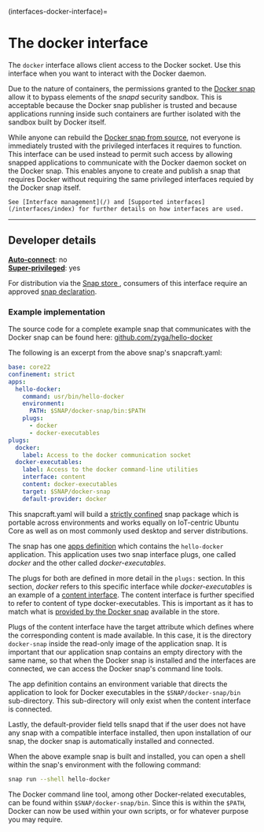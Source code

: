 (interfaces-docker-interface)=
# The docker interface

The `docker` interface allows client access to the Docker socket. Use this interface when you want to interact with the Docker daemon.

Due to the nature of containers, the permissions granted to the [Docker snap](https://snapcraft.io/docker) allow it to bypass elements of the _snapd_ security sandbox. This is acceptable because the Docker snap publisher is trusted and because applications running inside such containers are further isolated with the sandbox built by Docker itself.

While anyone can rebuild the [Docker snap from source](https://github.com/docker-snap/docker-snap), not everyone is immediately trusted with the privileged interfaces it requires to function. This interface can be used instead to permit such access by allowing snapped applications to communicate with the Docker daemon socket on the Docker snap. This enables anyone to create and publish a snap that requires Docker without requiring the same privileged interfaces requied by the Docker snap itself.


```{tip}
See [Interface management](/) and [Supported interfaces](/interfaces/index) for further details on how interfaces are used.
```

---

## Developer details

**[Auto-connect](/t/interface-management/6154#heading--auto-connections)**: no</br>
**[Super-privileged](/)**: yes</br>

For distribution via the [Snap store ](https://snapcraft.io/store), consumers of this interface require an approved [snap declaration](https://forum.snapcraft.io/t/process-for-aliases-auto-connections-and-tracks/455/).

### Example implementation

The source code for a complete example snap that communicates with the Docker snap can be found here: [github.com/zyga/hello-docker](https://github.com/zyga/hello-docker)

The following is an excerpt from the above snap's snapcraft.yaml:

```yaml
base: core22
confinement: strict
apps:
  hello-docker:
    command: usr/bin/hello-docker
    environment:
      PATH: $SNAP/docker-snap/bin:$PATH
    plugs:
      - docker
      - docker-executables
plugs:
  docker:
    label: Access to the docker communication socket
  docker-executables:
    label: Access to the docker command-line utilities
    interface: content
    content: docker-executables
    target: $SNAP/docker-snap
    default-provider: docker
```

This snapcraft.yaml will build a [strictly confined](/) snap package which is portable across environments and works equally on IoT-centric Ubuntu Core as well as on most commonly used desktop and server distributions.

The snap has one [apps definition](/) which contains the `hello-docker` application. This application uses two snap interface plugs, one called _docker_ and the other called _docker-executables_.

The plugs for both are defined in more detail in the `plugs:` section. In this section, _docker_ refers to this specific interface while _docker-executables_ is an example of a [content interface](/interfaces/content-interface). The content interface is further specified to refer to content of type docker-executables. This is important as it has to match what is [provided by the Docker snap](https://github.com/docker-snap/docker-snap/blob/058337577d4172c8919a53a41c38ebe7ee9beab0/snap/snapcraft.yaml#L90C1-L90C22) available in the store.

Plugs of the content interface have the target attribute which defines where the corresponding content is made available. In this case, it is the directory `docker-snap` inside the read-only image of the application snap. It is important that our application snap contains an empty directory with the same name, so that when the Docker snap is installed and the interfaces are connected, we can access the Docker snap's command line tools.

The app definition contains an environment variable that directs the application to look for Docker executables in the `$SNAP/docker-snap/bin` sub-directory. This sub-directory will only exist when the content interface is connected.

Lastly, the default-provider field tells snapd that if the user does not have any snap with a compatible interface installed, then upon installation of our snap, the docker snap is automatically installed and connected.

When the above example snap is built and installed, you can open a shell within the snap's environment with the following command:


```bash
snap run --shell hello-docker
```

The Docker command line tool, among other Docker-related executables, can be found within `$SNAP/docker-snap/bin`. Since this is within the `$PATH`, Docker can now be used within your own scripts, or for whatever purpose you may require.

